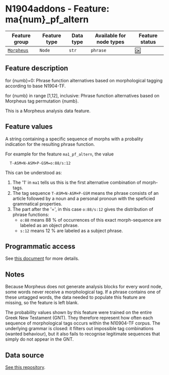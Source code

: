 # N1904addons - Feature: ma{num}_pf_altern

Feature group |Feature type | Data type | Available for node types | Feature status
---  | --- | --- | --- | ---
[`Morpheus`](README.md#feature-group-morpheus-analyses-meta-and-summary) | `Node`| `str` | `phrase` | [🆗](featurestatus.md#Reasonable "Reasonable")

## Feature description

for {numb}=0: Phrase function alternatives based on morphological tagging according to base N1904-TF.

for {numb} in range [1,12], inclusive: Phrase function alternatives based on Morpheus tag permutation {numb}.



This is a Morpheus analysis data feature.

## Feature values

A string containing a specific sequence of morphs with a probality indication for the resulting phrase function. 

For example for the feature `ma1_pf_altern`, the value

```
  T-ASM+N-ASM+P-GSM=o:88/s:12
```
This can be understood as:

 1. The '1' in `ma1` tells us this is the first alternative combination of morph-tags.
 2. The tag sequence `T-ASM+N-ASM+P-GSM` means the phrase consists of an article followed by a noun and a personal pronoun with the speficied grammatical properties.
 3. The part after the  '=', in this case `o:88/s:12` gives the distribution of phrase functions:
    * `o:88` means 88 % of occurrences of this exact morph-sequence are labeled as an object phrase.
    * `s:12` means 12 % are labeled as a subject phrase.


## Programmatic access

See [this document](../using_the_morpheus_features.md) for more details.

## Notes

Because Morpheus does not generate analysis blocks for every word node, some words never receive a morphological tag. If a phrase contains one of these untagged words, the data needed to populate this feature are missing, so the feature is left blank.

The probability values shown by this feature were trained on the entire Greek New Testament (GNT). They therefore represent how often each sequence of morphological tags occurs within the N10904-TF corpus. The underlying grammar is closed: it filters out impossible tag combinations (wanted behaviour), but it also fails to recognise legitimate sequences that simply do not appear in the GNT.

## Data source

[See this repository](https://tonyjurg.github.io/Create_morpheus_TF_dataset/).
